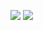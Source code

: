 ![](https://raw.githubusercontent.com/CodlingSh/stats-copy/master/generated/overview.svg#gh-dark-mode-only)
![](https://raw.githubusercontent.com/CodlingSh/stats-copy/master/generated/overview.svg#gh-light-mode-only)
